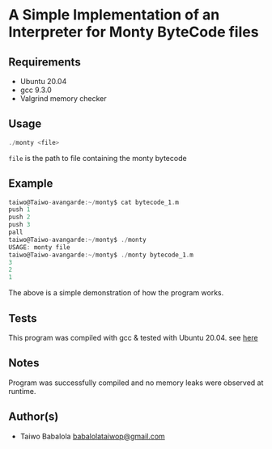 #	A Simple Implementation of an Interpreter for Monty ByteCode files

## Requirements
- Ubuntu 20.04
- gcc 9.3.0
- Valgrind memory checker

## Usage
```c
./monty <file>
```
``file`` is the path to file containing the monty bytecode

## Example
```c
taiwo@Taiwo-avangarde:~/monty$ cat bytecode_1.m
push 1
push 2
push 3
pall
taiwo@Taiwo-avangarde:~/monty$ ./monty
USAGE: monty file
taiwo@Taiwo-avangarde:~/monty$ ./monty bytecode_1.m
3
2
1
```
The above is a simple demonstration of how the program works.

## Tests
This program was compiled with gcc & tested with Ubuntu 20.04. 
see [here](https://github.com/Taiwopeter-babs/monty/tree/master/tests)

## Notes
Program was successfully compiled and no memory leaks were observed at runtime.


## Author(s)
- Taiwo Babalola <babalolataiwop@gmail.com>
